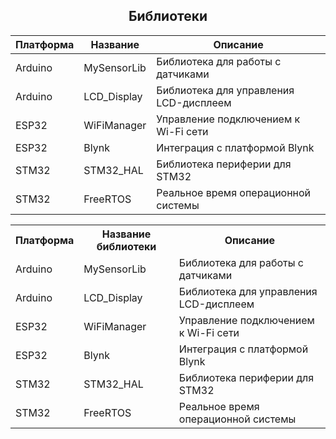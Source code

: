 <h2 align="center">Библиотеки</h2>

| Платформа | Название                  | Описание                                   |
|-----------|---------------------------|--------------------------------------------|
| Arduino   | MySensorLib               | Библиотека для работы с датчиками          |
| Arduino   | LCD_Display               | Библиотека для управления LCD-дисплеем     |
| ESP32     | WiFiManager               | Управление подключением к Wi-Fi сети       |
| ESP32     | Blynk                     | Интеграция с платформой Blynk              |
| STM32     | STM32_HAL                 | Библиотека периферии для STM32             |
| STM32     | FreeRTOS                  | Реальное время операционной системы        |

<table align="center">
    <tr>
      <th>Платформа</th>
      <th>Название библиотеки</th>
      <th>Описание</th>
    </tr>
    <tr>
      <td>Arduino</td>
      <td>MySensorLib</td>
      <td>Библиотека для работы с датчиками</td>
    </tr>
    <tr>
      <td>Arduino</td>
      <td>LCD_Display</td>
      <td>Библиотека для управления LCD-дисплеем</td>
    </tr>
    <tr>
      <td>ESP32</td>
      <td>WiFiManager</td>
      <td>Управление подключением к Wi-Fi сети</td>
    </tr>
    <tr>
      <td>ESP32</td>
      <td>Blynk</td>
      <td>Интеграция с платформой Blynk</td>
    </tr>
    <tr>
      <td>STM32</td>
      <td>STM32_HAL</td>
      <td>Библиотека периферии для STM32</td>
    </tr>
    <tr>
      <td>STM32</td>
      <td>FreeRTOS</td>
      <td>Реальное время операционной системы</td>
    </tr>
</table>
